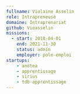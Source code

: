 ```yaml
---
fullname: Violaine Asselin
role: Intrapreneuse
domaine: Intraprenariat
github: Vioasselin
missions:
  - start: 2018-04-01
    end: 2021-11-30
    status: admin
    employer: pole-emploi
startups:
    - anotea
    - apprentissage
    - sirius
    - tdb-apprentissage
---
```

